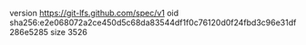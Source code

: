 version https://git-lfs.github.com/spec/v1
oid sha256:e2e068072a2ce450d5c68da83544df1f0c76120d0f24fbd3c96e31df286e5285
size 3526
